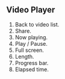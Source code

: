 ## Video Player
1. Back to video list. 
2. Share.
3. Now playing.
4. Play / Pause.
5. Full screen. 
6. Length.
7. Progress bar.
8. Elapsed time.
